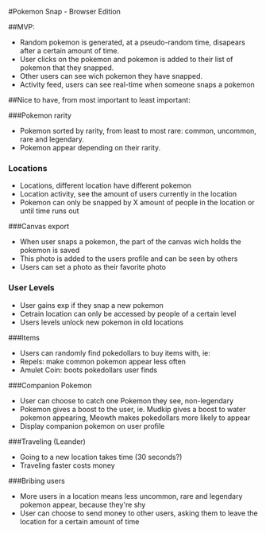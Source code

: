 #Pokemon Snap - Browser Edition

##MVP:
- Random pokemon is generated, at a pseudo-random time, disapears after a certain amount of time.
- User clicks on the pokemon and pokemon is added to their list of pokemon that they snapped.
- Other users can see wich pokemon they have snapped.
- Activity feed, users can see real-time when someone snaps a pokemon


##Nice to have, from most important to least important:

###Pokemon rarity
- Pokemon sorted by rarity, from least to most rare: common, uncommon, rare and legendary.
- Pokemon appear depending on their rarity. 

### Locations
- Locations, different location have different pokemon
- Location activity, see the amount of users currently in the location
- Pokemon can only be snapped by X amount of people in the location or until time runs out

###Canvas export
- When user snaps a pokemon, the part of the canvas wich holds the pokemon is saved
- This photo is added to the users profile and can be seen by others
- Users can set a photo as their favorite photo

### User Levels
- User gains exp if they snap a new pokemon
- Cetrain location can only be accessed by people of a certain level
- Users levels unlock new pokemon in old locations

###Items
- Users can randomly find pokedollars to buy items with, ie:
- Repels: make common pokemon appear less often
- Amulet Coin: boots pokedollars user finds


###Companion Pokemon
- User can choose to catch one Pokemon they see, non-legendary
- Pokemon gives a boost to the user, ie. Mudkip gives a boost to water pokemon appearing, Meowth makes pokedollars more likely to appear
- Display companion pokemon on user profile

###Traveling (Leander)
- Going to a new location takes time (30 seconds?)
- Traveling faster costs money

###Bribing users
- More users in a location means less uncommon, rare and legendary pokemon appear, because they're shy
- User can choose to send money to other users, asking them to leave the location for a certain amount of time
